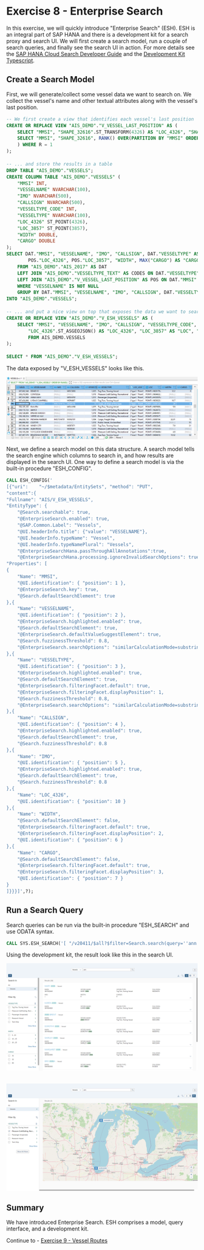 # Exercise 8 - Enterprise Search

In this exercise, we will quickly introduce "Enterprise Search" (ESH). ESH is an integral part of SAP HANA and there is a development kit for a search proxy and search UI. We will first create a search model, run a couple of search queries, and finally see the search UI in action. For more details see the [SAP HANA Cloud Search Developer Guide](https://help.sap.com/viewer/05c9edaee7fe4d28ab3627d0b1583df6/latest/en-US) and the [Development Kit Typescript](https://github.wdf.sap.corp/EnterpriseSearch/development-kit-typescript).

## Create a Search Model<a name="subex1"></a>

First, we will generate/collect some vessel data we want to search on. We collect the vessel's name and other textual attributes along with the vessel's last position.

````SQL
-- We first create a view that identifies each vessel's last position
CREATE OR REPLACE VIEW "AIS_DEMO"."V_VESSEL_LAST_POSITION" AS (
	SELECT "MMSI", "SHAPE_32616".ST_TRANSFORM(4326) AS "LOC_4326", "SHAPE_32616".ST_TRANSFORM(3857) AS "LOC_3857" FROM (
	SELECT "MMSI", "SHAPE_32616", RANK() OVER(PARTITION BY "MMSI" ORDER BY "TS" DESC) AS R FROM "AIS_DEMO"."AIS_2017"
	) WHERE R = 1
);

-- ... and store the results in a table
DROP TABLE "AIS_DEMO"."VESSELS";
CREATE COLUMN TABLE "AIS_DEMO"."VESSELS" (
	"MMSI" INT,
	"VESSELNAME" NVARCHAR(100),
	"IMO" NVARCHAR(500),
	"CALLSIGN" NVARCHAR(500),
	"VESSELTYPE_CODE" INT,
	"VESSELTYPE" NVARCHAR(100),
	"LOC_4326" ST_POINT(4326),
	"LOC_3857" ST_POINT(3857),
	"WIDTH" DOUBLE,
	"CARGO" DOUBLE
);
SELECT DAT."MMSI", "VESSELNAME", "IMO", "CALLSIGN", DAT."VESSELTYPE" AS "VESSELTYPE_CODE", CODES."TEXT" AS "VESSELTYPE",
		POS."LOC_4326", POS."LOC_3857", "WIDTH", MAX("CARGO") AS "CARGO"
	FROM "AIS_DEMO"."AIS_2017" AS DAT
	LEFT JOIN "AIS_DEMO"."VESSELTYPE_TEXT" AS CODES ON DAT."VESSELTYPE" = CODES."CODE"
	LEFT JOIN "AIS_DEMO"."V_VESSEL_LAST_POSITION" AS POS ON DAT."MMSI" = POS."MMSI"
	WHERE "VESSELNAME" IS NOT NULL
	GROUP BY DAT."MMSI", "VESSELNAME", "IMO", "CALLSIGN", DAT."VESSELTYPE", CODES."TEXT", POS."LOC_4326", POS."LOC_3857", "WIDTH"
INTO "AIS_DEMO"."VESSELS";

-- ... and put a nice view on top that exposes the data we want to search and display in a result
CREATE OR REPLACE VIEW "AIS_DEMO"."V_ESH_VESSELS" AS (
	SELECT "MMSI", "VESSELNAME", "IMO", "CALLSIGN", "VESSELTYPE_CODE", "VESSELTYPE",
		"LOC_4326".ST_ASGEOJSON() AS "LOC_4326", "LOC_3857" AS "LOC", "WIDTH", "CARGO"
		FROM AIS_DEMO.VESSELS
);

SELECT * FROM "AIS_DEMO"."V_ESH_VESSELS";
````

The data exposed by "V_ESH_VESSELS" looks like this.

![](images/search_data.png)

Next, we define a search model on this data structure. A search model tells the search engine which columns to search in, and how results are displayed in the search UI. One way to define a search model is via the built-in procedure "ESH_CONFIG".

````SQL
CALL ESH_CONFIG('
[{"uri":    "~/$metadata/EntitySets", "method": "PUT",
"content":{
"Fullname": "AIS/V_ESH_VESSELS",
"EntityType": {
	"@Search.searchable": true,
	"@EnterpriseSearch.enabled": true,
	"@SAP.Common.Label": "Vessels",
	"@UI.headerInfo.title": {"value": "VESSELNAME"},
	"@UI.headerInfo.typeName": "Vessel",
	"@UI.headerInfo.typeNamePlural": "Vessels",
	"@EnterpriseSearchHana.passThroughAllAnnotations":true,
	"@EnterpriseSearchHana.processing.ignoreInvalidSearchOptions": true,
"Properties": [
{
	"Name": "MMSI",
	"@UI.identification": { "position": 1 },
	"@EnterpriseSearch.key": true,
	"@Search.defaultSearchElement": true
},{
    "Name": "VESSELNAME",
	"@UI.identification": { "position": 2 },
    "@EnterpriseSearch.highlighted.enabled": true,
    "@Search.defaultSearchElement": true,
    "@EnterpriseSearch.defaultValueSuggestElement": true,
    "@Search.fuzzinessThreshold": 0.8,
    "@EnterpriseSearch.searchOptions": "similarCalculationMode=substringsearch"
},{
	"Name": "VESSELTYPE",
	"@UI.identification": { "position": 3 },
	"@EnterpriseSearch.highlighted.enabled": true,
	"@Search.defaultSearchElement": true,
	"@EnterpriseSearch.filteringFacet.default": true,
	"@EnterpriseSearch.filteringFacet.displayPosition": 1,
	"@Search.fuzzinessThreshold": 0.8,
	"@EnterpriseSearch.searchOptions": "similarCalculationMode=substringsearch"
},{
	"Name": "CALLSIGN",
	"@UI.identification": { "position": 4 },
	"@EnterpriseSearch.highlighted.enabled": true,
	"@Search.defaultSearchElement": true,
	"@Search.fuzzinessThreshold": 0.8
},{
    "Name": "IMO",
	"@UI.identification": { "position": 5 },
    "@EnterpriseSearch.highlighted.enabled": true,
    "@Search.defaultSearchElement": true,
    "@Search.fuzzinessThreshold": 0.8
},{
    "Name": "LOC_4326",
	"@UI.identification": { "position": 10 }
},{
    "Name": "WIDTH",
    "@Search.defaultSearchElement": false,
    "@EnterpriseSearch.filteringFacet.default": true,
    "@EnterpriseSearch.filteringFacet.displayPosition": 2,
    "@UI.identification": { "position": 6 }
},{
	"Name": "CARGO",
	"@Search.defaultSearchElement": false,
	"@EnterpriseSearch.filteringFacet.default": true,
	"@EnterpriseSearch.filteringFacet.displayPosition": 3,
	"@UI.identification": { "position": 7 }
}
]}}}]',?);
````

## Run a Search Query<a name="subex2"></a>

Search queries can be run via the built-in procedure "ESH_SEARCH" and use ODATA syntax.

````SQL
CALL SYS.ESH_SEARCH('[ "/v20411/$all?$filter=Search.search(query=''ann'')" ]', ?);
````

Using the development kit, the result look like this in the search UI.

![](images/search_list.png)

<br>![](images/search_map.png)

## Summary

We have introduced Enterprise Search. ESH comprises a model, query interface, and a development kit.

Continue to - [Exercise 9 - Vessel Routes ](../ex9/README.md)
